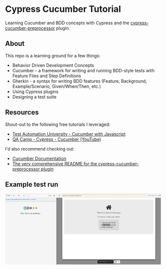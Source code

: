 # Cypress Cucumber Tutorial

Learning Cucumber and BDD concepts with Cypress and the [cypress-cucumber-preprocessor](https://github.com/TheBrainFamily/cypress-cucumber-preprocessor) plugin.

## About

This repo is a learning ground for a few things:

- Behavior Driven Development Concepts
- Cucumber - a framework for writing and running BDD-style tests with Feature Files and Step Definitions
- Gherkin - a syntax for writing BDD features (Feature, Background, Example/Scenario, Given/When/Then, etc.)
- Using Cypress plugins
- Designing a test suite

## Resources

Shout-out to the following free tutorials I leveraged:

- [Test Automation University - Cucumber with Javascript](https://testautomationu.applitools.com/cucumber-javascript-tutorial/)
- [QA Camp - Cypress - Cucumber (YouTube)](https://www.youtube.com/watch?v=qupyblTFqd8)

I'd also recommend checking out:

- [Cucumber Documentation](https://cucumber.io/docs/cucumber/)
- [The very comprehensive README for the cypress-cucumber-preprocessor plugin](https://github.com/TheBrainFamily/cypress-cucumber-preprocessor)

## Example test run

![Test run](./cucumber-cypress-test.gif)
